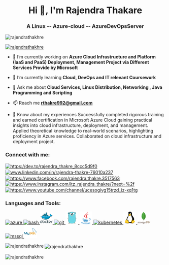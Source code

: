 <h1 align="center">Hi 👋, I'm Rajendra Thakare</h1>
<h3 align="center">A Linux -- Azure-cloud -- AzureDevOpsServer </h3>

<p align="left"> <img src="https://komarev.com/ghpvc/?username=rajendrathakhre&label=Profile%20views&color=0e75b6&style=flat" alt="rajendrathakhre" /> </p>

<p align="left"> <a href="https://github.com/ryo-ma/github-profile-trophy"><img src="https://github-profile-trophy.vercel.app/?username=rajendrathakhre" alt="rajendrathakhre" /></a> </p>

- 🔭 I’m currently working on **Azure Cloud Infrastructure and Platform (IaaS and PaaS) Deployment, Management Project via Different Services Provide by Microsoft**

- 🌱 I’m currently learning **Cloud, DevOps and IT relevant Coursework**

- 💬 Ask me about **Cloud Services, Linux Distribution, Networking , Java Programming and Scripting**

- 📫 Reach me **rthakre992@gmail.com**

- 📄 Know about my experiences Successfully completed rigorous training and earned certification in Microsoft Azure Cloud gaining practical insights into cloud infrastructure, deployment, and management. Applied theoretical knowledge to real-world scenarios, highlighting proficiency in Azure services. Collaborated on cloud infrastructure and deployment project.

<h3 align="left">Connect with me:</h3>
<p align="left">
<a href="https://dev.to/https://dev.to/rajendra_thakre_8ccc5d9f0" target="blank"><img align="center" src="https://raw.githubusercontent.com/rahuldkjain/github-profile-readme-generator/master/src/images/icons/Social/devto.svg" alt="https://dev.to/rajendra_thakre_8ccc5d9f0" height="30" width="40" /></a>
<a href="https://linkedin.com/in/www.linkedin.com/in/rajendra-thakre-76010a237" target="blank"><img align="center" src="https://raw.githubusercontent.com/rahuldkjain/github-profile-readme-generator/master/src/images/icons/Social/linked-in-alt.svg" alt="www.linkedin.com/in/rajendra-thakre-76010a237" height="30" width="40" /></a>
<a href="https://fb.com/https://www.facebook.com/rajendra.thakre.3517563" target="blank"><img align="center" src="https://raw.githubusercontent.com/rahuldkjain/github-profile-readme-generator/master/src/images/icons/Social/facebook.svg" alt="https://www.facebook.com/rajendra.thakre.3517563" height="30" width="40" /></a>
<a href="https://instagram.com/https://www.instagram.com/itz_rajendra_thakre/?next=%2f" target="blank"><img align="center" src="https://raw.githubusercontent.com/rahuldkjain/github-profile-readme-generator/master/src/images/icons/Social/instagram.svg" alt="https://www.instagram.com/itz_rajendra_thakre/?next=%2f" height="30" width="40" /></a>
<a href="https://www.youtube.com/c/https://www.youtube.com/channel/ucesogivg15trzd_iz-xq1tg" target="blank"><img align="center" src="https://raw.githubusercontent.com/rahuldkjain/github-profile-readme-generator/master/src/images/icons/Social/youtube.svg" alt="https://www.youtube.com/channel/ucesogivg15trzd_iz-xq1tg" height="30" width="40" /></a>
</p>

<h3 align="left">Languages and Tools:</h3>
<p align="left"> <a href="https://azure.microsoft.com/en-in/" target="_blank" rel="noreferrer"> <img src="https://www.vectorlogo.zone/logos/microsoft_azure/microsoft_azure-icon.svg" alt="azure" width="40" height="40"/> </a> <a href="https://www.gnu.org/software/bash/" target="_blank" rel="noreferrer"> <img src="https://www.vectorlogo.zone/logos/gnu_bash/gnu_bash-icon.svg" alt="bash" width="40" height="40"/> </a> <a href="https://www.docker.com/" target="_blank" rel="noreferrer"> <img src="https://raw.githubusercontent.com/devicons/devicon/master/icons/docker/docker-original-wordmark.svg" alt="docker" width="40" height="40"/> </a> <a href="https://git-scm.com/" target="_blank" rel="noreferrer"> <img src="https://www.vectorlogo.zone/logos/git-scm/git-scm-icon.svg" alt="git" width="40" height="40"/> </a> <a href="https://golang.org" target="_blank" rel="noreferrer"> <img src="https://raw.githubusercontent.com/devicons/devicon/master/icons/go/go-original.svg" alt="go" width="40" height="40"/> </a> <a href="https://www.java.com" target="_blank" rel="noreferrer"> <img src="https://raw.githubusercontent.com/devicons/devicon/master/icons/java/java-original.svg" alt="java" width="40" height="40"/> </a> <a href="https://kubernetes.io" target="_blank" rel="noreferrer"> <img src="https://www.vectorlogo.zone/logos/kubernetes/kubernetes-icon.svg" alt="kubernetes" width="40" height="40"/> </a> <a href="https://www.linux.org/" target="_blank" rel="noreferrer"> <img src="https://raw.githubusercontent.com/devicons/devicon/master/icons/linux/linux-original.svg" alt="linux" width="40" height="40"/> </a> <a href="https://www.mongodb.com/" target="_blank" rel="noreferrer"> <img src="https://raw.githubusercontent.com/devicons/devicon/master/icons/mongodb/mongodb-original-wordmark.svg" alt="mongodb" width="40" height="40"/> </a> <a href="https://www.microsoft.com/en-us/sql-server" target="_blank" rel="noreferrer"> <img src="https://www.svgrepo.com/show/303229/microsoft-sql-server-logo.svg" alt="mssql" width="40" height="40"/> </a> <a href="https://www.mysql.com/" target="_blank" rel="noreferrer"> <img src="https://raw.githubusercontent.com/devicons/devicon/master/icons/mysql/mysql-original-wordmark.svg" alt="mysql" width="40" height="40"/> </a> </p>

<p><img align="left" src="https://github-readme-stats.vercel.app/api/top-langs?username=rajendrathakhre&show_icons=true&locale=en&layout=compact" alt="rajendrathakhre" /></p>

<p>&nbsp;<img align="center" src="https://github-readme-stats.vercel.app/api?username=rajendrathakhre&show_icons=true&locale=en" alt="rajendrathakhre" /></p>

<p><img align="center" src="https://github-readme-streak-stats.herokuapp.com/?user=rajendrathakhre&" alt="rajendrathakhre" /></p>
